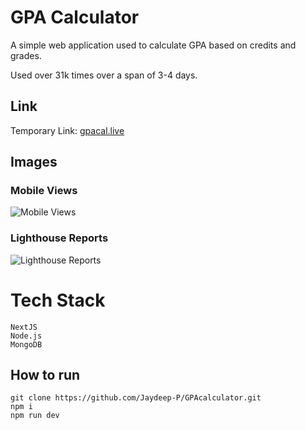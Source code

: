 # GPA Calculator

A simple web application used to calculate GPA based on credits and grades.

Used over 31k times over a span of 3-4 days. 

## Link
 Temporary Link: [gpacal.live](https://gpacal.live/)

## Images

### Mobile Views
![Mobile Views](https://user-images.githubusercontent.com/56064069/210945805-3b428318-7482-46dc-a5fb-a5e336e82784.png)

### Lighthouse Reports
![Lighthouse Reports](https://user-images.githubusercontent.com/56064069/210945922-b0ff005e-4635-420e-9aed-770dcf466dab.png)

# Tech Stack

    NextJS
    Node.js
    MongoDB

## How to run

    git clone https://github.com/Jaydeep-P/GPAcalculator.git
    npm i
    npm run dev
    

 



